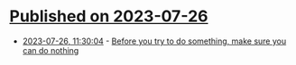 # [Published on 2023-07-26](index.md)

* [2023-07-26, 11:30:04](https://lobste.rs/s/ssg6q3/before_you_try_do_something_make_sure_you) - [Before you try to do something, make sure you can do nothing](https://devblogs.microsoft.com/oldnewthing/20230725-00/?p=108482)
